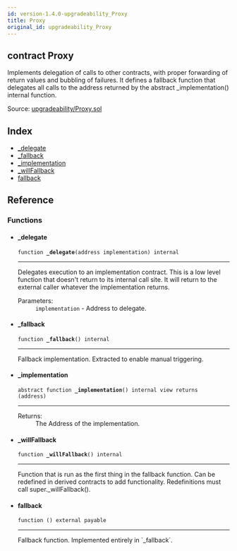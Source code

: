 ```yaml
---
id: version-1.4.0-upgradeability_Proxy
title: Proxy
original_id: upgradeability_Proxy
---
```


<div class="contract-doc"><div class="contract"><h2 class="contract-header"><span class="contract-kind">contract</span> Proxy</h2><p class="description">Implements delegation of calls to other contracts, with proper forwarding of return values and bubbling of failures. It defines a fallback function that delegates all calls to the address returned by the abstract _implementation() internal function.</p><div class="source">Source: <a href="git+https://github.com/zeppelinos/zos/blob/v1.4.0/contracts/upgradeability/Proxy.sol" target="_blank">upgradeability/Proxy.sol</a></div></div><div class="index"><h2>Index</h2><ul><li><a href="upgradeability_Proxy.html#_delegate">_delegate</a></li><li><a href="upgradeability_Proxy.html#_fallback">_fallback</a></li><li><a href="upgradeability_Proxy.html#_implementation">_implementation</a></li><li><a href="upgradeability_Proxy.html#_willFallback">_willFallback</a></li><li><a href="upgradeability_Proxy.html#">fallback</a></li></ul></div><div class="reference"><h2>Reference</h2><div class="functions"><h3>Functions</h3><ul><li><div class="item function"><span id="_delegate" class="anchor-marker"></span><h4 class="name">_delegate</h4><div class="body"><code class="signature">function <strong>_delegate</strong><span>(address implementation) </span><span>internal </span></code><hr/><div class="description"><p>Delegates execution to an implementation contract. This is a low level function that doesn&#x27;t return to its internal call site. It will return to the external caller whatever the implementation returns.</p></div><dl><dt><span class="label-parameters">Parameters:</span></dt><dd><div><code>implementation</code> - Address to delegate.</div></dd></dl></div></div></li><li><div class="item function"><span id="_fallback" class="anchor-marker"></span><h4 class="name">_fallback</h4><div class="body"><code class="signature">function <strong>_fallback</strong><span>() </span><span>internal </span></code><hr/><div class="description"><p>Fallback implementation. Extracted to enable manual triggering.</p></div></div></div></li><li><div class="item function"><span id="_implementation" class="anchor-marker"></span><h4 class="name">_implementation</h4><div class="body"><code class="signature"><span>abstract </span>function <strong>_implementation</strong><span>() </span><span>internal </span><span>view </span><span>returns  (address) </span></code><hr/><dl><dt><span class="label-return">Returns:</span></dt><dd>The Address of the implementation.</dd></dl></div></div></li><li><div class="item function"><span id="_willFallback" class="anchor-marker"></span><h4 class="name">_willFallback</h4><div class="body"><code class="signature">function <strong>_willFallback</strong><span>() </span><span>internal </span></code><hr/><div class="description"><p>Function that is run as the first thing in the fallback function. Can be redefined in derived contracts to add functionality. Redefinitions must call super._willFallback().</p></div></div></div></li><li><div class="item function"><span id="fallback" class="anchor-marker"></span><h4 class="name">fallback</h4><div class="body"><code class="signature">function <strong></strong><span>() </span><span>external </span><span>payable </span></code><hr/><div class="description"><p>Fallback function. Implemented entirely in `_fallback`.</p></div></div></div></li></ul></div></div></div>
